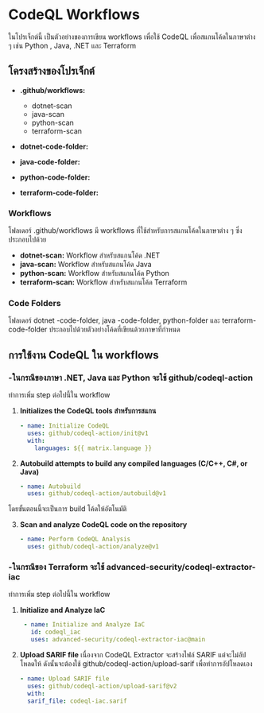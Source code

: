 # CodeQL Workflows
ในโปรเจ็กต์นี้ เป็นตัวอย่างของการเขียน workflows เพื่อใช้ CodeQL เพื่อสแกนโค้ดในภาษาต่าง ๆ เช่น Python
, Java, .NET และ Terraform 

## โครงสร้างของโปรเจ็กต์

- **.github/workflows:**
  - dotnet-scan
  - java-scan
  - python-scan
  - terraform-scan

- **dotnet-code-folder:** 
- **java-code-folder:** 
- **python-code-folder:** 
- **terraform-code-folder:** 

### Workflows
โฟลเดอร์ .github/workflows มี workflows ที่ใช้สำหรับการสแกนโค้ดในภาษาต่าง ๆ ซึ่งประกอบไปด้วย
- **dotnet-scan:** Workflow สำหรับสแกนโค้ด .NET
- **java-scan:** Workflow สำหรับสแกนโค้ด Java
- **python-scan:** Workflow สำหรับสแกนโค้ด Python
- **terraform-scan:** Workflow สำหรับสแกนโค้ด Terraform

### Code Folders
โฟลเดอร์ dotnet -code-folder, java -code-folder, python-folder และ terraform-code-folder ประกอบไปด้วยตัวอย่างโค้ดที่เขียนด้วยภาษาที่กำหนด

## การใช้งาน CodeQL ใน workflows
### -ในกรณีของภาษา .NET, Java และ Python จะใช้ github/codeql-action
ทำการเพิ่ม step ต่อไปนี้ใน workflow

1. **Initializes the CodeQL tools สำหรับการสแกน**
   ```yaml
   - name: Initialize CodeQL
     uses: github/codeql-action/init@v1
     with:
       languages: ${{ matrix.language }}

2. **Autobuild attempts to build any compiled languages  (C/C++, C#, or Java)**
    ```yaml
    - name: Autobuild
      uses: github/codeql-action/autobuild@v1

โดยขั้นตอนนี้จะเป็นการ build โค้ดให้อัตโนมัติ

3. **Scan and analyze CodeQL code on the repository**
    ```yaml
    - name: Perform CodeQL Analysis
      uses: github/codeql-action/analyze@v1

### -ในกรณีของ Terraform จะใช้ advanced-security/codeql-extractor-iac 
ทำการเพิ่ม step ต่อไปนี้ใน workflow

1. **Initialize and Analyze IaC**
   ```yaml
    - name: Initialize and Analyze IaC
      id: codeql_iac
      uses: advanced-security/codeql-extractor-iac@main


2. **Upload SARIF file**
เนื่องจาก CodeQL Extractor จะสร้างไฟล์ SARIF แต่จะไม่อัปโหลดให้ ดังนั้นจะต้องใช้ github/codeql-action/upload-sarif เพื่อทำการอัปโหลดเอง

    ```yaml
    - name: Upload SARIF file
      uses: github/codeql-action/upload-sarif@v2
      with:
      sarif_file: codeql-iac.sarif
